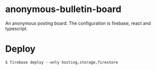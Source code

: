 # anonymous-bulletin-board

An anonymous posting board. The configuration is firebase, react and typescript.

# Deploy

```shell
$ firebase deploy --only hosting,storage,firestore
```
